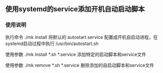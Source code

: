 ## 使用systemd的service添加开机自动启动脚本

### 使用说明

执行命令 ./mk install 将默认的 autostart.service 配置成开机自启动进程，在systemd启动过程中执行 /usr/bin/autostart.sh

使用参数 ./mk install *.sh *.service 添加特定的启动脚本和service文件

使用参数 ./mk remove *.sh *.service 删除添加的自启动脚本和service文件
